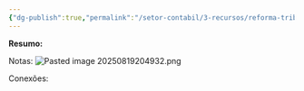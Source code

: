 ```yaml
---
{"dg-publish":true,"permalink":"/setor-contabil/3-recursos/reforma-tributaria/lei-214-2025/","dgPassFrontmatter":true,"created":"2025-08-14T08:59:54.486-03:00","updated":"2025-08-19T21:25:06.685-03:00"}
---
```


**Resumo:**


Notas:
![Pasted image 20250819204932.png](/img/user/4%20ARQUIVOS/Pasted%20image%2020250819204932.png)


Conexões:

